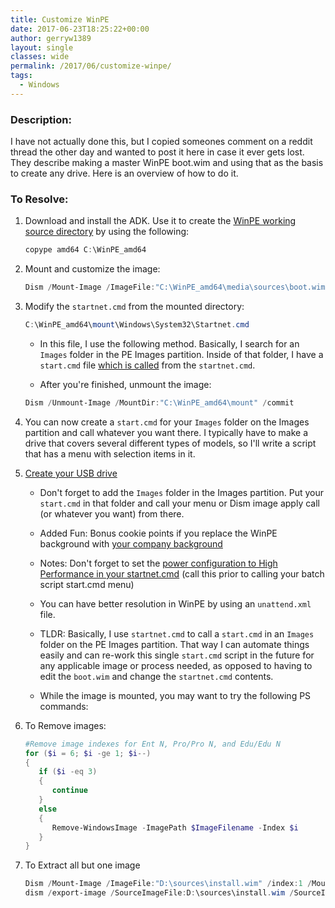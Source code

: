 ```yaml
---
title: Customize WinPE
date: 2017-06-23T18:25:22+00:00
author: gerryw1389
layout: single
classes: wide
permalink: /2017/06/customize-winpe/
tags:
  - Windows
---
```

<!--more-->

### Description:

I have not actually done this, but I copied someones comment on a reddit thread the other day and wanted to post it here in case it ever gets lost. They describe making a master WinPE boot.wim and using that as the basis to create any drive. Here is an overview of how to do it.

### To Resolve:

1. Download and install the ADK. Use it to create the [WinPE working source directory](https://docs.microsoft.com/en-us/windows-hardware/manufacture/desktop/winpe-mount-and-customize) by using the following:

   ```powershell
   copype amd64 C:\WinPE_amd64
   ```

2. Mount and customize the image:

   ```powershell
   Dism /Mount-Image /ImageFile:"C:\WinPE_amd64\media\sources\boot.wim" /index:1 /MountDir:"C:\WinPE_amd64\mount"
   ```

3. Modify the `startnet.cmd` from the mounted directory:

   ```powershell
   C:\WinPE_amd64\mount\Windows\System32\Startnet.cmd
   ```

   - In this file, I use the following method. Basically, I search for an `Images` folder in the PE Images partition. Inside of that folder, I have a `start.cmd` file [which is called](https://docs.microsoft.com/en-us/windows-hardware/manufacture/desktop/winpe-identify-drive-letters) from the `startnet.cmd`. 

   - After you're finished, unmount the image:

   ```powershell
   Dism /Unmount-Image /MountDir:"C:\WinPE_amd64\mount" /commit
   ```

4. You can now create a `start.cmd` for your `Images` folder on the Images partition and call whatever you want there. I typically have to make a drive that covers several different types of models, so I'll write a script that has a menu with selection items in it.

5. [Create your USB drive](https://docs.microsoft.com/en-us/windows-hardware/manufacture/desktop/winpe-create-usb-bootable-drive)

   - Don't forget to add the `Images` folder in the Images partition. Put your `start.cmd` in that folder and call your menu or Dism image apply call (or whatever you want) from there.

   - Added Fun: Bonus cookie points if you replace the WinPE background with [your company background](https://docs.microsoft.com/en-us/windows-hardware/manufacture/desktop/winpe-mount-and-customize#addwallpaper)

   - Notes: Don't forget to set the [power configuration to High Performance in your startnet.cmd](https://docs.microsoft.com/en-us/windows-hardware/manufacture/desktop/winpe-mount-and-customize#highperformance) (call this prior to calling your batch script start.cmd menu)

   - You can have better resolution in WinPE by using an `unattend.xml` file.

   - TLDR: Basically, I use `startnet.cmd` to call a `start.cmd` in an `Images` folder on the PE Images partition. That way I can automate things easily and can re-work this single `start.cmd` script in the future for any applicable image or process needed, as opposed to having to edit the `boot.wim` and change the `startnet.cmd` contents.

   - While the image is mounted, you may want to try the following PS commands:

6. To Remove images:

   ```powershell
   #Remove image indexes for Ent N, Pro/Pro N, and Edu/Edu N
   for ($i = 6; $i -ge 1; $i--) 
   {
      if ($i -eq 3) 
      {
         continue
      }
      else
      {
         Remove-WindowsImage -ImagePath $ImageFilename -Index $i
      }
   }
   ```

7. To Extract all but one image

   ```powershell
   Dism /Mount-Image /ImageFile:"D:\sources\install.wim" /index:1 /MountDir:"C:\temp\mount"
   dism /export-image /SourceImageFile:D:\sources\install.wim /SourceIndex:3 /DestinationImageFile:C:\W10\install.wim /Compress:max /CheckIntegrity
   ```

